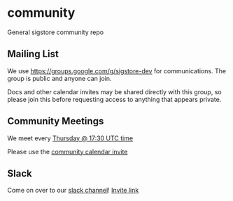 # community
General sigstore community repo

## Mailing List

We use https://groups.google.com/g/sigstore-dev for communications.
The group is public and anyone can join.

Docs and other calendar invites may be shared directly with this group, so please join this
before requesting access to anything that appears private.

## Community Meetings

We meet every [Thursday @ 17:30 UTC
time](https://www.starts-at.com/event/3400112355)

Please use the [community calendar invite](https://calendar.google.com/event?action=TEMPLATE&tmeid=Njc2b2xoYTlkamdlaGN1MTMza3ZoM21iZXZfMjAyMTAzMTZUMTczMDAwWiBkbWk5M3Nibjl0OTJqZTlobXVodXVsYnZma0Bn&tmsrc=dmi93sbn9t92je9hmuhuulbvfk%40group.calendar.google.com&scp=ALL)

## Slack

Come on over to our [slack channel](https://sigstore.slack.com)!
[Invite link](https://join.slack.com/t/sigstore/shared_invite/zt-mhs55zh0-XmY3bcfWn4XEyMqUUutbUQ)
